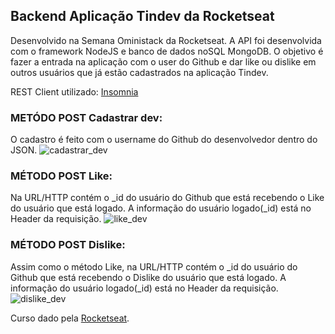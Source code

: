 ## Backend Aplicação Tindev da Rocketseat

Desenvolvido na Semana Oministack da Rocketseat. A API foi desenvolvida com o framework NodeJS e banco de dados noSQL MongoDB. 
O objetivo é fazer a entrada na aplicação com o user do Github e dar like ou dislike em outros usuários que já estão cadastrados na aplicação Tindev.

REST Client utilizado: [Insomnia](https://insomnia.rest/)

### METÓDO POST Cadastrar dev:
O cadastro é feito com o username do Github do desenvolvedor dentro do JSON.
![cadastrar_dev](https://user-images.githubusercontent.com/54041351/62906896-286bec80-bd47-11e9-9b39-28b3be845de2.png)

### MÉTODO POST Like:
Na URL/HTTP contém o _id do usuário do Github que está recebendo o Like do usuário que está logado. A informação do usuário logado(_id) está no Header da requisição.
![like_dev](https://user-images.githubusercontent.com/54041351/62906930-55b89a80-bd47-11e9-88f2-f8c55823db2d.png)

### MÉTODO POST Dislike:
Assim como o método Like, na URL/HTTP contém o _id do usuário do Github que está recebendo o Dislike do usuário que está logado. A informação do usuário logado(_id) está no Header da requisição.
![dislike_dev](https://user-images.githubusercontent.com/54041351/62906938-5cdfa880-bd47-11e9-8521-f5e8688e6282.png)

Curso dado pela [Rocketseat](https://rocketseat.com.br/).
